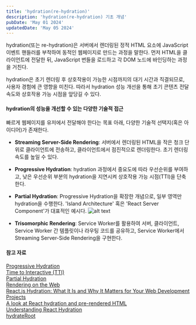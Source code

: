 ```yaml
---
title: 'hydration(re-hydration)'
description: 'hydration(re-hydration) 기초 개념'
pubDate: 'May 01 2024'
updatedDate: 'May 05 2024'
---
```


hydration(또는 re-hydration)은 서버에서 렌더링된 정적 HTML 요소에 JavaScript 이벤트 핸들러를 부착하여 동적인 웹페이지로 만드는 과정을 말한다. 먼저 HTML을 클라이언트에 전달한 뒤, JavaScript 번들을 로드하고 각 DOM 노드에 바인딩하는 과정을 거친다.

hydration은 초기 렌더링 후 상호작용이 가능한 시점까지의 대기 시간과 직결되므로, 사용자 경험에 큰 영향을 미친다. 따라서 hydration 성능 개선을 통해 초기 콘텐츠 전달 속도와 상호작용 가능 시점을 앞당길 수 있다.

#### hydration의 성능을 개선할 수 있는 다양한 기술적 접근

빠르게 웹페이지를 유저에서 전달해야 한다는 목표 아래, 다양한 기술적 선택지(혹은 아이디어)가 존재한다.

- **Streaming Server-Side Rendering**: 서버에서 렌더링된 HTML을 작은 청크 단위로 클라이언트에 전송하고, 클라이언트에서 점진적으로 렌더링한다. 초기 렌더링 속도를 높일 수 있다.

- **Progressive Hydration**: hydration 과정에서 중요도에 따라 우선순위를 부여하고, 낮은 우선순위 부분의 hydration을 지연시켜 상호작용 가능 시점(TTI)을 단축한다.

- **Partial Hydration**: Progressive Hydration을 확장한 개념으로, 일부 영역만 hydration을 수행한다. 'Island Architecture' 혹은 'React Server Component'가 대표적인 예시다.
  ![alt text](/images/hydration.png)

- **Trisomorphic Rendering**: Service Worker를 활용하여 서버, 클라이언트, Service Worker 간 템플릿이나 라우팅 코드를 공유하고, Service Worker에서 Streaming Server-Side Rendering을 구현한다.

#### 참고 자료

<a href="https://www.patterns.dev/react/progressive-hydration" target="_blank">Progressive Hydration</a><br>
<a href="https://web.dev/articles/tti" target="_blank">Time to Interactive (TTI)</a><br>
<a href="https://www.gatsbyjs.com/docs/conceptual/partial-hydration/" target="_blank">Partial Hydration</a><br>
<a href="https://web.dev/articles/rendering-on-the-web" target="_blank">Rendering on the Web</a><br>
<a href="https://www.linkedin.com/pulse/reactjs-hydration-what-why-matters-your-web-projects-shourav-rahman/" target="_blank">React.js Hydration: What It Is and Why It Matters for Your Web Development Projects</a><br>
<a href="https://blog.logrocket.com/react-hydration-pre-rendered-html/" target="_blank">A look at React hydration and pre-rendered HTML</a><br>
<a href="https://www.gatsbyjs.com/docs/conceptual/react-hydration/" target="_blank">Understanding React Hydration</a><br>
<a href="https://react.dev/reference/react-dom/client/hydrateRoot" target="_blank">hydrateRoot</a><br>
